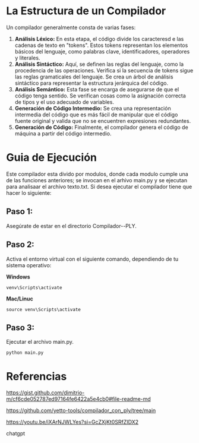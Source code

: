 # La Estructura de un Compilador

Un compilador generalmente consta de varias fases:

1. **Análisis Léxico:** En esta etapa, el código divide los caracteresd e las cadenas de texto en "tokens". Estos tokens representan los elementos básicos del lenguaje, como palabras clave, identificadores, operadores y literales.
2. **Análisis Sintáctico:** Aquí, se definen las reglas del lenguaje, como la procedencia de las operaciones. Verifica si la secuencia de tokens sigue las reglas gramaticales del lenguaje. Se crea un árbol de análisis sintáctico para representar la estructura jerárquica del código.
3. **Análisis Semántico:** Esta fase se encarga de asegurarse de que el código tenga sentido. Se verifican cosas como la asignación correcta de tipos y el uso adecuado de variables.
4. **Generación de Código Intermedio:** Se crea una representación intermedia del código que es más fácil de manipular que el código fuente original y valida que no se encuentren expresiones redundantes.
5. **Generación de Código:** Finalmente, el compilador genera el código de máquina a partir del código intermedio.

# Guia de Ejecución

Este compilador esta divido por modulos, donde cada modulo cumple una de las funciones anteriores; se invocan en el arhivo main.py y se ejecutan para analisaar el archivo texto.txt. Si desea ejecutar el compilador tiene que hacer lo siguiente:

## Paso 1:

Asegúrate de estar en el directorio Compilador--PLY.

## Paso 2:

Activa el entorno virtual con el siguiente comando, dependiendo de tu sistema operativo:

**Windows**

```shell
venv\Scripts\activate
```

**Mac/Linuc**

```shell
source venv\Scripts\activate
```

## Paso 3:

Ejecutar el archivo main.py.

```shell
python main.py
```

# Referencias

https://gist.github.com/dimitrio-m/cf6cde052787ed97164fe6422a5e4cb0#file-readme-md

https://github.com/yetto-tools/compilador_con_ply/tree/main

https://youtu.be/iXArNJWLYes?si=GcZXjKt0SRfZIDX2

chatgpt
